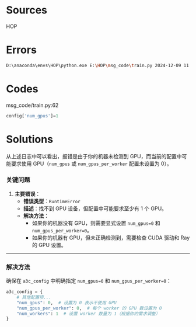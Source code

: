 
# Sources
HOP

# Errors
```bash
D:\anaconda\envs\HOP\python.exe E:\HOP\msg_code\train.py 2024-12-09 11:04:52,944 WARNING deprecation.py:46 -- DeprecationWarning: `ray.rllib.utils.torch_ops.[...]` has been deprecated. Use `ray.rllib.utils.torch_utils.[...]` instead. This will raise an error in the future! 2024-12-09 11:05:03,887 INFO services.py:1340 -- View the Ray dashboard at http://127.0.0.1:8265 2024-12-09 11:05:15,989 WARNING logger.py:326 -- Could not instantiate JsonLogger: Circular reference detected. 2024-12-09 11:05:16,042 INFO trainer.py:745 -- Current log_level is WARN. For more information, set 'log_level': 'INFO' / 'DEBUG' or use the -v and -vv flags. Traceback (most recent call last): File "E:\HOP\msg_code\train.py", line 250, in <module> a3c_trainer=a3c.A3CTrainer(a3c_config) File "D:\anaconda\envs\HOP\lib\site-packages\ray\rllib\agents\trainer_template.py", line 103, in __init__ remote_checkpoint_dir, sync_function_tpl) File "D:\anaconda\envs\HOP\lib\site-packages\ray\rllib\agents\trainer.py", line 662, in __init__ sync_function_tpl) File "D:\anaconda\envs\HOP\lib\site-packages\ray\tune\trainable.py", line 121, in __init__ self.setup(copy.deepcopy(self.config)) File "D:\anaconda\envs\HOP\lib\site-packages\ray\rllib\agents\trainer_template.py", line 113, in setup super().setup(config) File "D:\anaconda\envs\HOP\lib\site-packages\ray\rllib\agents\trainer.py", line 764, in setup self._init(self.config, self.env_creator) File "D:\anaconda\envs\HOP\lib\site-packages\ray\rllib\agents\trainer_template.py", line 141, in _init num_workers=self.config["num_workers"]) File "D:\anaconda\envs\HOP\lib\site-packages\ray\rllib\agents\trainer.py", line 1733, in _make_workers logdir=self.logdir) File "D:\anaconda\envs\HOP\lib\site-packages\ray\rllib\evaluation\worker_set.py", line 118, in __init__ spaces=spaces, File "D:\anaconda\envs\HOP\lib\site-packages\ray\rllib\evaluation\worker_set.py", line 489, in _make_worker spaces=spaces, File "D:\anaconda\envs\HOP\lib\site-packages\ray\rllib\evaluation\rollout_worker.py", line 575, in __init__ HOWTO_CHANGE_CONFIG) RuntimeError: Found 0 GPUs on your machine (GPU devices found: [])! If your machine does not have any GPUs, you should set the config keys `num_gpus` and `num_gpus_per_worker` to 0 (they may be set to 1 by default for your particular RL algorithm). To change the config for the `rllib train|rollout` command, use `--config={'[key]': '[value]'}` on the command line. To change the config for `tune.run()` in a script: Modify the python dict passed to `tune.run(config=[...])`. To change the config for an RLlib Trainer instance: Modify the python dict passed to the Trainer's constructor, e.g. `PPOTrainer(config=[...])`.
```

# Codes
msg_code/train.py:62
```python
config['num_gpus']=1
```

# Solutions
从上述日志中可以看出，报错是由于你的机器未检测到 GPU，而当前的配置中可能要求使用 GPU（`num_gpus` 或 `num_gpus_per_worker` 配置未设置为 0）。
### **关键问题**

1. **主要错误**：
    - **错误类型**：`RuntimeError`
    - **描述**：找不到 GPU 设备，但配置中可能要求至少有 1 个 GPU。
    - **解决方法**：
        - 如果你的机器没有 GPU，则需要显式设置 `num_gpus=0` 和 `num_gpus_per_worker=0`。
        - 如果你的机器有 GPU，但未正确检测到，需要检查 CUDA 驱动和 Ray 的 GPU 设置。

---
### **解决方法**

确保在 `a3c_config` 中明确指定 `num_gpus=0` 和 `num_gpus_per_worker=0`：

```python
a3c_config = {
    # 其他配置项...
    "num_gpus": 0,  # 设置为 0 表示不使用 GPU
    "num_gpus_per_worker": 0,  # 每个 worker 的 GPU 数设置为 0
    "num_workers": 1  # 设置 worker 数量为 1（根据你的需求调整）
}
```